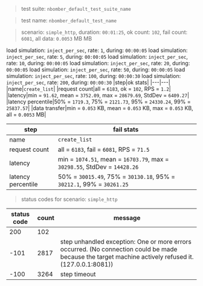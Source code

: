 > test suite: `nbomber_default_test_suite_name`

> test name: `nbomber_default_test_name`

> scenario: `simple_http`, duration: `00:01:25`, ok count: `102`, fail count: `6081`, all data: `0.0053` MB MB

load simulation: `inject_per_sec`, rate: `1`, during: `00:00:05`
load simulation: `inject_per_sec`, rate: `5`, during: `00:00:05`
load simulation: `inject_per_sec`, rate: `10`, during: `00:00:05`
load simulation: `inject_per_sec`, rate: `20`, during: `00:00:05`
load simulation: `inject_per_sec`, rate: `50`, during: `00:00:05`
load simulation: `inject_per_sec`, rate: `100`, during: `00:00:30`
load simulation: `inject_per_sec`, rate: `200`, during: `00:00:30`
|step|ok stats|
|---|---|
|name|`create_list`|
|request count|all = `6183`, ok = `102`, RPS = `1.2`|
|latency|min = `91.62`, mean = `3752.09`, max = `28679.69`, StdDev = `6409.27`|
|latency percentile|50% = `1719.3`, 75% = `2121.73`, 95% = `24330.24`, 99% = `25837.57`|
|data transfer|min = `0.053` KB, mean = `0.053` KB, max = `0.053` KB, all = `0.0053` MB|

|step|fail stats|
|---|---|
|name|`create_list`|
|request count|all = `6183`, fail = `6081`, RPS = `71.5`|
|latency|min = `1074.51`, mean = `16703.79`, max = `30298.55`, StdDev = `14428.26`|
|latency percentile|50% = `30015.49`, 75% = `30130.18`, 95% = `30212.1`, 99% = `30261.25`|
> status codes for scenario: `simple_http`

|status code|count|message|
|---|---|---|
|200|102||
|-101|2817|step unhandled exception: One or more errors occurred. (No connection could be made because the target machine actively refused it. (127.0.0.1:8081))|
|-100|3264|step timeout|

